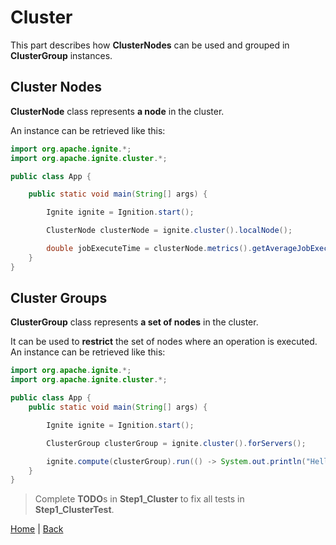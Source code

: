 # Cluster

This part describes how **ClusterNodes** can be used and grouped in **ClusterGroup** instances.


## Cluster Nodes

**ClusterNode** class represents **a node** in the cluster.

An instance can be retrieved like this:

```java
import org.apache.ignite.*;
import org.apache.ignite.cluster.*;

public class App {

    public static void main(String[] args) {

        Ignite ignite = Ignition.start();

        ClusterNode clusterNode = ignite.cluster().localNode();

        double jobExecuteTime = clusterNode.metrics().getAverageJobExecuteTime();
    }
}
```


## Cluster Groups

**ClusterGroup** class represents **a set of nodes** in the cluster.

It can be used to **restrict** the set of nodes where an operation is executed. An instance can be retrieved like this:
```java
import org.apache.ignite.*;
import org.apache.ignite.cluster.*;

public class App {
    public static void main(String[] args) {

        Ignite ignite = Ignition.start();

        ClusterGroup clusterGroup = ignite.cluster().forServers();

        ignite.compute(clusterGroup).run(() -> System.out.println("Hello Server Nodes"));
    }
}
```

>Complete **TODO**s in **Step1_Cluster** to fix all tests in **Step1_ClusterTest**.


[Home](../readme.md) | [Back](part4_messaging.md)
